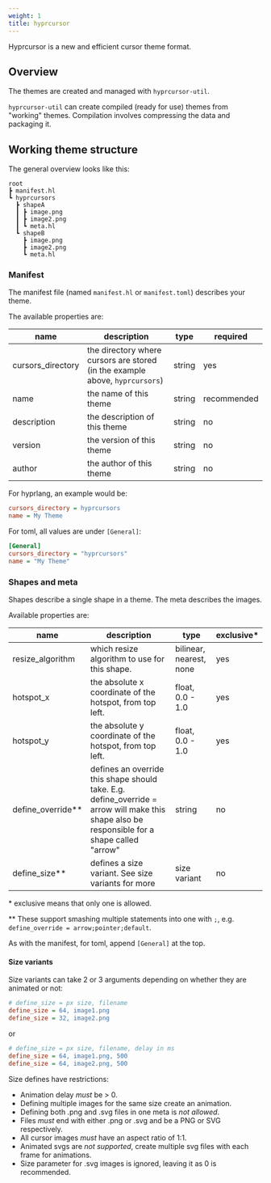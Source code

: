 ```yaml
---
weight: 1
title: hyprcursor
---
```


Hyprcursor is a new and efficient cursor theme format.

## Overview

The themes are created and managed with `hyprcursor-util`.

`hyprcursor-util` can create compiled (ready for use) themes from "working" themes.
Compilation involves compressing the data and packaging it.

## Working theme structure

The general overview looks like this:

```
root
┣ manifest.hl
┗ hyprcursors
  ┣ shapeA
  ┃ ┣ image.png
  ┃ ┣ image2.png
  ┃ ┗ meta.hl
  ┗ shapeB
    ┣ image.png
    ┣ image2.png
    ┗ meta.hl
```

### Manifest

The manifest file (named `manifest.hl` or `manifest.toml`) describes your theme.

The available properties are:

| name | description | type | required |
| -- | -- | -- | -- |
| cursors_directory | the directory where cursors are stored (in the example above, `hyprcursors`) | string | yes |
| name | the name of this theme | string | recommended |
| description | the description of this theme | string | no |
| version | the version of this theme | string | no |
| author | the author of this theme | string | no |

For hyprlang, an example would be:
```ini
cursors_directory = hyprcursors
name = My Theme
```

For toml, all values are under `[General]`:
```ini
[General]
cursors_directory = "hyprcursors"
name = "My Theme"
```

### Shapes and meta

Shapes describe a single shape in a theme. The meta describes the images.

Available properties are:

| name | description | type | exclusive\* |
| -- | -- | -- | -- |
| resize_algorithm | which resize algorithm to use for this shape. | bilinear, nearest, none | yes |
| hotspot_x | the absolute x coordinate of the hotspot, from top left. | float, 0.0 - 1.0 | yes |
| hotspot_y | the absolute y coordinate of the hotspot, from top left. | float, 0.0 - 1.0 | yes |
| define_override\*\* | defines an override this shape should take. E.g. define_override = arrow will make this shape also be responsible for a shape called "arrow" | string | no |
| define_size\*\* | defines a size variant. See size variants for more | size variant | no |


\* exclusive means that only one is allowed.

\*\* These support smashing multiple statements into one with `;`, e.g. `define_override = arrow;pointer;default`.

As with the manifest, for toml, append `[General]` at the top.

#### Size variants

Size variants can take 2 or 3 arguments depending on whether they are animated or not:

```ini
# define_size = px size, filename
define_size = 64, image1.png
define_size = 32, image2.png
```

or
```ini
# define_size = px size, filename, delay in ms
define_size = 64, image1.png, 500
define_size = 64, image2.png, 500
```

Size defines have restrictions:
 - Animation delay _must_ be > 0.
 - Defining multiple images for the same size create an animation.
 - Defining both .png and .svg files in one meta is _not allowed_.
 - Files _must_ end with either .png or .svg and be a PNG or SVG respectively.
 - All cursor images _must_ have an aspect ratio of 1:1.
 - Animated svgs are _not supported_, create multiple svg files with each frame for animations.
 - Size parameter for .svg images is ignored, leaving it as 0 is recommended.
